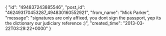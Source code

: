  {
   "id": "494837243885546",
   "post_id": "462493170453287_494830160552921",
   "from_name": "Mick Parker",
   "message": "signatures are only affixed, you dont sign the passport, yep its the dictionary our judiciary reference :)",
   "created_time": "2013-03-22T03:29:22+0000"
 }
